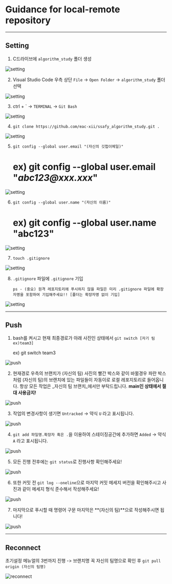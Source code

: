 
# Guidance for local-remote repository

---

## Setting

1. C드라이브에 `algorithm_study` 폴더 생성

![setting](/images/guidance_git/image_setting_01.png)

2. Visual Studio Code 우측 상단 `File` -> `Open Folder` -> `algorithm_study` 폴더 선택

![setting](/images/guidance_git/image_setting_02.png)

3. ctrl + \` -> `TERMINAL` -> `Git Bash`

![setting](/images/guidance_git/image_setting_03.png)

4. `git clone https://github.com/eac-xii/ssafy_algorithm_study.git .`

![setting](/images/guidance_git/image_setting_04.png)

5. `git config --global user.email "(자신의 깃헙이메일)"`

	# ex) git config --global user.email "_abc123@xxx.xxx_"

![setting](/images/guidance_git/image_setting_05.png)

6. `git config --global user.name "(자신의 이름)"`

	# ex) git config --global user.name "**abc123**"

![setting](/images/guidance_git/image_setting_06.png)

7. `touch .gitignore`

![setting](/images/guidance_git/image_setting_07.png)

8. `.gitignore` 파일에 `.gitignore` 기입

	```ps - (중요) 원격 레포지토리에 푸시하지 않을 파일은 미리 .gitignore 파일에 확장자명을 포함하여 기입해주세요!! [폴더는 확장자명 없이 기입]```

![setting](/images/guidance_git/image_setting_08.png)

---

## Push

1. bash를 켜시고 현재 최종경로가 아래 사진인 상태에서 `git switch [자기 팀 ex)team3]`

	ex) git switch team3

![push](/images/guidance_git/image_push_guidance_01.png)

2. 현재경로 우측의 브랜치가 (자신의 팀) 사진의 빨간 박스와 같이 바뀔경우 파란 박스처럼 (자신의 팀)의 브랜치에 있는 파일들이 자동이로 로컬 레포지토리로 들어옵니다. 항상 모든 작업은 _자신의 팀 브랜치_에서만 부탁드립니다. **main인 상태에서 절대 사용금지!**

![push](/images/guidance_git/image_push_guidance_02.png)

3. 작업의 변경사항이 생기면 `Untracked` -> 약식 `U` 라고 표시됩니다.

![push](/images/guidance_git/image_push_guidance_03.png)

4. `git add 파일명.확장자 혹은 .`을 이용하여 스테이징공간에 추가하면 `Added` -> 약식 `A` 라고 표시됩니다.

![push](/images/guidance_git/image_push_guidance_04.png)

5. 모든 진행 전후에는 `git status`로 진행사항 확인해주세요!

![push](/images/guidance_git/image_push_guidance_05.png)

6. 또한 커밋 전 `git log --oneline`으로 마지막 커밋 메세지 버전을 확인해주시고 사진과 같이 메세지 형식 준수해서 작성해주세요!

![push](/images/guidance_git/image_push_guidance_06.png)

7. 마지막으로 푸시할 때 명령어 구문 마지막은 **(자신의 팀)**으로 작성해주시면 됩니다!

![push](/images/guidance_git/image_push_guidance_07.png)

---

## Reconnect

초기설정 메뉴얼의 3번까지 진행 -> 브랜치명 꼭 자신의 팀명으로 확인 후 `git pull origin (자신의 팀명)`

![reconnect](/images/guidance_git/image_reconnect.png)